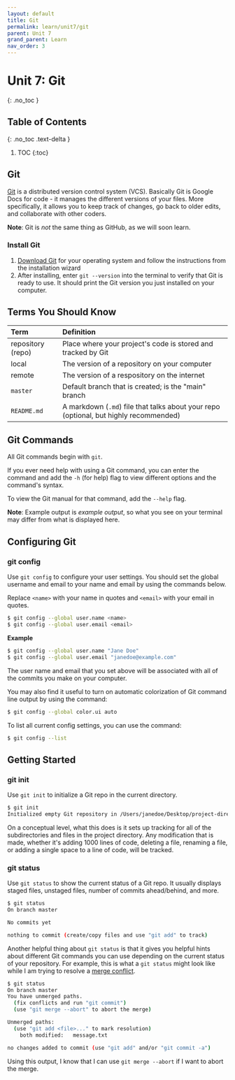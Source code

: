 ```yaml
---
layout: default
title: Git
permalink: learn/unit7/git
parent: Unit 7
grand_parent: Learn
nav_order: 3
---
```


<!-- prettier-ignore-start -->

# Unit 7: Git
{: .no_toc }

## Table of Contents
{: .no_toc .text-delta }

1. TOC
{:toc}

<!-- prettier-ignore-end -->

## Git

[Git](https://git-scm.com/) is a distributed version control system (VCS).
Basically Git is Google Docs for code - it manages the different versions of your files. More specifically, it allows you to keep track of changes, go back to older edits, and collaborate with other coders.

**Note**: Git is _not_ the same thing as GitHub, as we will soon learn.

### Install Git

1. [Download Git](https://git-scm.com/downloads) for your operating system and follow the instructions from the installation wizard
2. After installing, enter `git --version` into the terminal to verify that Git is ready to use. It should print the Git version you just installed on your computer.

## Terms You Should Know

| Term              | Definition                                                   |
| :---------------- | :----------------------------------------------------------- |
| repository (repo) | Place where your project's code is stored and tracked by Git |
| local             | The version of a repository on your computer                 |
| remote            | The version of a respository on the internet                 |
| `master`          | Default branch that is created; is the "main" branch         |
| `README.md`       | A markdown (`.md`) file that talks about your repo (optional, but highly recommended) |

## Git Commands

All Git commands begin with `git`.

If you ever need help with using a Git command, you can
enter the command and add the `-h` (for help) flag to view
different options and the command's syntax.

To view the Git manual for that command, add the `--help` flag.

**Note**: Example output is _example output_, so what you see on
your terminal may differ from what is displayed here.

## Configuring Git

### git config

Use `git config` to configure your user settings. You should set the global username and email to your name and email by using the commands below.

Replace `<name>` with your name in quotes and `<email>` with your email in quotes.

```bash
$ git config --global user.name <name>
$ git config --global user.email <email>
```

**Example**

```bash
$ git config --global user.name "Jane Doe"
$ git config --global user.email "janedoe@example.com"
```

The user name and email that you set above will be associated with
all of the commits you make on your computer.

You may also find it useful to turn on automatic colorization of Git
command line output by using the command:

```bash
$ git config --global color.ui auto
```

To list all current config settings, you can use the command:

```bash
$ git config --list
```

## Getting Started

### git init

Use `git init` to initialize a Git repo in the current directory.

```bash
$ git init
Initialized empty Git repository in /Users/janedoe/Desktop/project-directory/.git/
```

On a conceptual level, what this does is it sets up tracking for all of
the subdirectories and files in the project directory. Any modification that is made,
whether it's adding 1000 lines of code, deleting a file, renaming a file,
or adding a single space to a line of code, will be tracked.

### git status

Use `git status` to show the current status of a Git repo. It usually displays
staged files, unstaged files, number of commits ahead/behind, and more.

```bash
$ git status
On branch master

No commits yet

nothing to commit (create/copy files and use "git add" to track)
```

Another helpful thing about `git status` is that it gives you
helpful hints about different Git commands you can use depending
on the current status of your repository. For example, this is
what a `git status` might look like while I am trying to resolve
a [merge conflict](/learn-code/learn/unit7/branching#merge-conflicts).

```bash
$ git status
On branch master
You have unmerged paths.
  (fix conflicts and run "git commit")
  (use "git merge --abort" to abort the merge)

Unmerged paths:
  (use "git add <file>..." to mark resolution)
	both modified:   message.txt

no changes added to commit (use "git add" and/or "git commit -a")
```

Using this output, I know that I can use `git merge --abort` if I
want to abort the merge.
